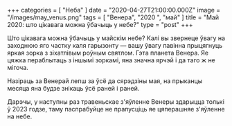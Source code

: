 +++
categories = [ "Неба" ]
date = "2020-04-27T21:00:00.000Z"
image = "/images/may_venus.png"
tags = [ "Венера", "2020 ", "май" ]
title = "Май 2020: што цікавага можна ўбачыць у небе?"
type = "post"
+++

Што цікавага можна ўбачыць у майскім небе? Калі вы звернеце ўвагу на заходнюю яго частку каля гарызонту — вашу ўвагу павiнна прыцягнуць яркая зорка з зіхатлівым роўным святлом. Гэта планета Венера. Яе цяжка пераблытаць з іншымі зоркамі, яна значна ярчэй і да таго ж не мігоча.  
  
Назіраць за Венерай лепш за ўсё да сярэдзіны мая, на прыканцы месяца яна будзе знікаць ўсё раней і раней.  
  
Дарэчы, у наступны раз травеньскае з'яўленне Венеры здарыцца толькі ў 2023 годзе, таму паспрабуйце не прапусціць яе цяперашняе з'яўленне на небе.
